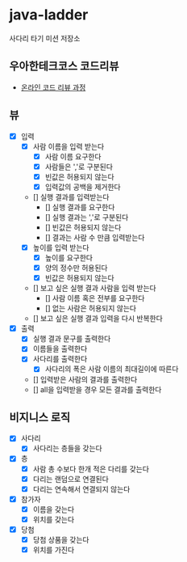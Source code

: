 # java-ladder

사다리 타기 미션 저장소

## 우아한테크코스 코드리뷰

- [온라인 코드 리뷰 과정](https://github.com/woowacourse/woowacourse-docs/blob/master/maincourse/README.md)
## 뷰
- [x] 입력
  - [x] 사람 이름을 입력 받는다
    - [x] 사람 이름 요구한다
    - [x] 사람들은 ','로 구분된다
    - [x] 빈값은 허용되지 않는다
    - [x] 입력값의 공백을 제거한다
  - [] 실행 결과를 입력받는다
    - [] 실행 결과를 요구한다
    - [] 실행 결과는 ','로 구분된다
    - [] 빈값은 허용되지 않는다
    - [] 결과는 사람 수 만큼 입력받는다
  - [x] 높이를 입력 받는다
    - [x] 높이를 요구한다
    - [x] 양의 정수만 허용된다
    - [x] 빈값은 허용되지 않는다
  - [] 보고 싶은 실행 결과 사람을 입력 받는다
    - [] 사람 이름 혹은 전부를 요구한다
    - [] 없는 사람은 허용되지 않는다
  - [] 보고 싶은 실행 결과 입력을 다시 반복한다
- [x] 출력
  - [x] 실행 결과 문구를 출력한다
  - [x] 이름들을 출력한다
  - [x] 사다리를 출력한다
    - [x] 사다리의 폭은 사람 이름의 최대길이에 따른다
  - [] 입력받은 사람의 결과를 출력한다
  - [] all을 입력받을 경우 모든 결과를 출력한다

## 비지니스 로직
- [x] 사다리
  - [x] 사다리는 층들을 갖는다
- [x] 층
  - [x] 사람 총 수보다 한개 적은 다리를 갖는다
  - [x] 다리는 랜덤으로 연결된다
  - [x] 다리는 연속해서 연결되지 않는다
- [x] 참가자
  - [x] 이름을 갖는다
  - [x] 위치를 갖는다
- [x] 당첨
  - [x] 당첨 상품을 갖는다
  - [x] 위치를 가진다
